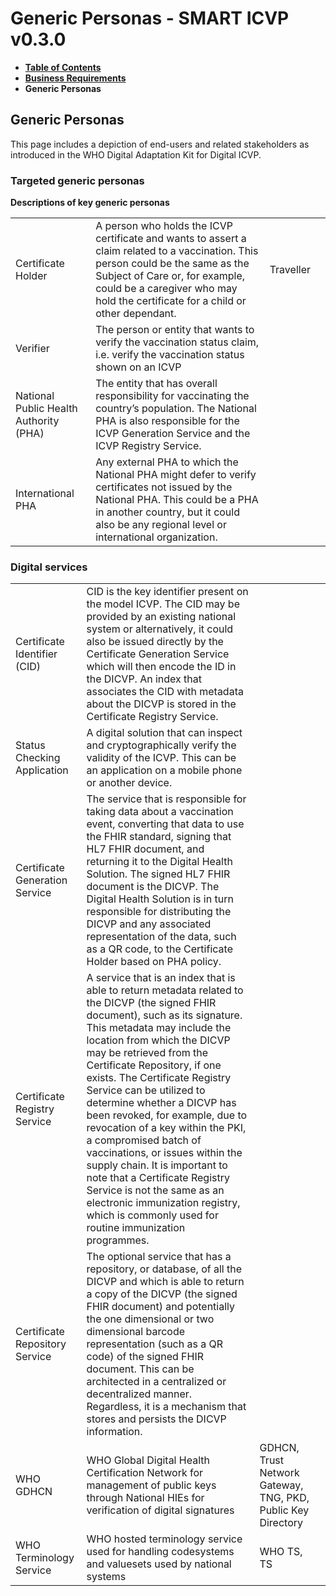 # Generic Personas - SMART ICVP v0.3.0

* [**Table of Contents**](toc.md)
* [**Business Requirements**](business-requirements.md)
* **Generic Personas**

## Generic Personas

This page includes a depiction of end-users and related stakeholders as introduced in the WHO Digital Adaptation Kit for Digital ICVP.

### Targeted generic personas

**Descriptions of key generic personas**

| | | | |
| :--- | :--- | :--- | :--- |
| Certificate Holder | A person who holds the ICVP certificate and wants to assert a claim related to a vaccination. This person could be the same as the Subject of Care or, for example, could be a caregiver who may hold the certificate for a child or other dependant. | Traveller |  |
| Verifier | The person or entity that wants to verify the vaccination status claim, i.e. verify the vaccination status shown on an ICVP |  |  |
| National Public Health Authority (PHA) | The entity that has overall responsibility for vaccinating the country’s population. The National PHA is also responsible for the ICVP Generation Service and the ICVP Registry Service. |  |  |
| International PHA | Any external PHA to which the National PHA might defer to verify certificates not issued by the National PHA. This could be a PHA in another country, but it could also be any regional level or international organization. |  |  |

### Digital services

| | | | |
| :--- | :--- | :--- | :--- |
| Certificate Identifier (CID) | CID is the key identifier present on the model ICVP. The CID may be provided by an existing national system or alternatively, it could also be issued directly by the Certificate Generation Service which will then encode the ID in the DICVP. An index that associates the CID with metadata about the DICVP is stored in the Certificate Registry Service. |  |  |
| Status Checking Application | A digital solution that can inspect and cryptographically verify the validity of the ICVP. This can be an application on a mobile phone or another device. |  |  |
| Certificate Generation Service | The service that is responsible for taking data about a vaccination event, converting that data to use the FHIR standard, signing that HL7 FHIR document, and returning it to the Digital Health Solution. The signed HL7 FHIR document is the DICVP. The Digital Health Solution is in turn responsible for distributing the DICVP and any associated representation of the data, such as a QR code, to the Certificate Holder based on PHA policy. |  |  |
| Certificate Registry Service | A service that is an index that is able to return metadata related to the DICVP (the signed FHIR document), such as its signature. This metadata may include the location from which the DICVP may be retrieved from the Certificate Repository, if one exists. The Certificate Registry Service can be utilized to determine whether a DICVP has been revoked, for example, due to revocation of a key within the PKI, a compromised batch of vaccinations, or issues within the supply chain. It is important to note that a Certificate Registry Service is not the same as an electronic immunization registry, which is commonly used for routine immunization programmes. |  |  |
| Certificate Repository Service | The optional service that has a repository, or database, of all the DICVP and which is able to return a copy of the DICVP (the signed FHIR document) and potentially the one dimensional or two dimensional barcode representation (such as a QR code) of the signed FHIR document. This can be architected in a centralized or decentralized manner. Regardless, it is a mechanism that stores and persists the DICVP information. |  |  |
| WHO GDHCN | WHO Global Digital Health Certification Network for management of public keys through National HIEs for verification of digital signatures | GDHCN, Trust Network Gateway, TNG, PKD, Public Key Directory |  |
| WHO Terminology Service | WHO hosted terminology service used for handling codesystems and valuesets used by national systems | WHO TS, TS |  |

